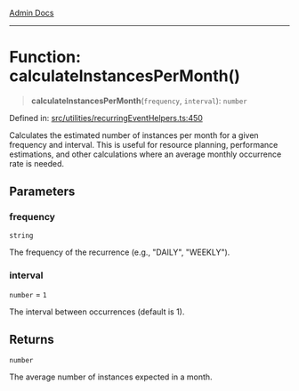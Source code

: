 [Admin Docs](/)

***

# Function: calculateInstancesPerMonth()

> **calculateInstancesPerMonth**(`frequency`, `interval`): `number`

Defined in: [src/utilities/recurringEventHelpers.ts:450](https://github.com/Sourya07/talawa-api/blob/4e4298c85a0d2c28affa824f2aab7ec32b5f3ac5/src/utilities/recurringEventHelpers.ts#L450)

Calculates the estimated number of instances per month for a given frequency and interval.
This is useful for resource planning, performance estimations, and other calculations
where an average monthly occurrence rate is needed.

## Parameters

### frequency

`string`

The frequency of the recurrence (e.g., "DAILY", "WEEKLY").

### interval

`number` = `1`

The interval between occurrences (default is 1).

## Returns

`number`

The average number of instances expected in a month.
